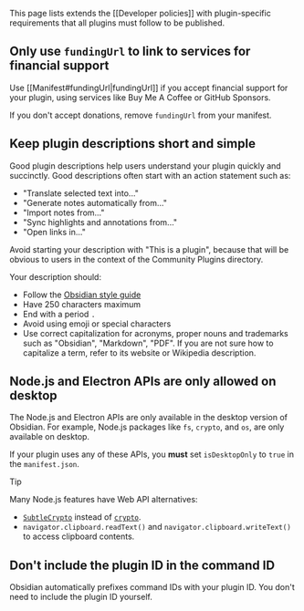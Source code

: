 This page lists extends the [[Developer policies]] with plugin-specific requirements that all plugins must follow to be published.

## Only use `fundingUrl` to link to services for financial support

Use [[Manifest#fundingUrl|fundingUrl]] if you accept financial support for your plugin, using services like Buy Me A Coffee or GitHub Sponsors.

If you don't accept donations, remove `fundingUrl` from your manifest.

## Keep plugin descriptions short and simple

Good plugin descriptions help users understand your plugin quickly and succinctly. Good descriptions often start with an action statement such as:

- "Translate selected text into..."
- "Generate notes automatically from..."
- "Import notes from..."
- "Sync highlights and annotations from..."
- "Open links in..."

Avoid starting your description with "This is a plugin", because that will be obvious to users in the context of the Community Plugins directory.

Your description should:

- Follow the [Obsidian style guide](https://help.obsidian.md/Contributing+to+Obsidian/Style+guide)
- Have 250 characters maximum
- End with a period `.`
- Avoid using emoji or special characters
- Use correct capitalization for acronyms, proper nouns and trademarks such as "Obsidian", "Markdown", "PDF". If you are not sure how to capitalize a term, refer to its website or Wikipedia description.

## Node.js and Electron APIs are only allowed on desktop

The Node.js and Electron APIs are only available in the desktop version of Obsidian. For example, Node.js packages like `fs`, `crypto`, and `os`, are only available on desktop.

If your plugin uses any of these APIs, you **must** set `isDesktopOnly` to `true` in the `manifest.json`.

> [!tip]
> Many Node.js features have Web API alternatives:
>
> - [`SubtleCrypto`](https://developer.mozilla.org/en-US/docs/Web/API/SubtleCrypto) instead of [`crypto`](https://nodejs.org/api/crypto.html).
> - `navigator.clipboard.readText()` and `navigator.clipboard.writeText()` to access clipboard contents.

## Don't include the plugin ID in the command ID

Obsidian automatically prefixes command IDs with your plugin ID. You don't need to include the plugin ID yourself.

